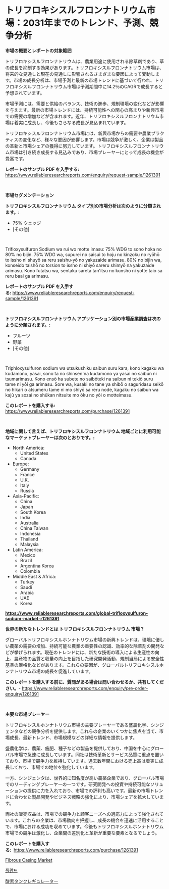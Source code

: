 <p><h1>トリフロキシスルフロンナトリウム市場：2031年までのトレンド、予測、競争分析</h1></p><p><strong>市場の概要とレポートの対象範囲</strong></p>
<p><p>トリフロキシスルフロンナトリウムは、農業用途に使用される除草剤であり、草の成長を抑制する効果があります。トリフロキシスルフロンナトリウム市場は、将来的な見通しと現在の見通しに影響されるさまざまな要因によって変動します。市場の成長分析は、市場予測と最新の市場トレンドに基づいて行われ、トリフロキシスルフロンナトリウム市場は予測期間中に14.2％のCAGRで成長すると予想されています。</p><p>市場予測には、需要と供給のバランス、技術の進歩、規制環境の変化などが影響を与えます。最新の市場トレンドには、持続可能性への関心の高まりや新興市場での需要の増加などが含まれます。近年、トリフロキシスルフロンナトリウム市場は着実に成長し、今後もさらなる成長が見込まれています。</p><p>トリフロキシスルフロンナトリウム市場には、新興市場からの需要や農業プラクティスの変化など、様々な要因が影響します。市場は競争が激しく、企業は製品の革新と市場シェアの獲得に努力しています。トリフロキシスルフロンナトリウム市場は引き続き成長する見込みであり、市場プレーヤーにとって成長の機会が豊富です。</p></p>
<p><strong>レポートのサンプル PDF を入手する:</strong> <a href="https://www.reliableresearchreports.com/enquiry/request-sample/1261391">https://www.reliableresearchreports.com/enquiry/request-sample/1261391</a></p>
<p>&nbsp;</p>
<p><strong>市場セグメンテーション</strong></p>
<p><strong>トリフロキシスルフロンナトリウム タイプ別の市場分析は次のように分類されます。:</strong></p>
<p><ul><li>75% ウェッジ</li><li>[その他]</li></ul></p>
<p>&nbsp;</p>
<p><p>Trifloxysulfuron Sodium wa rui wo motte imasu: 75% WDG to sono hoka no 80% no bijin. 75% WDG wa, supurei no saisui to hoju no kinzoku no ryōhō to issho ni shuyō sa reru saishu-yō no yakuzaide arimasu. 80% no bijin wa, konseido taishō no torsion to issho ni shiyō sareru shimyō na yakuzaide arimasu. Kono futatsu wa, sentaku sareta tan'itsu no kunshō ni yotte taiō sa reru baai ga arimasu.</p></p>
<p><strong>レポートのサンプル PDF を入手する:</strong>&nbsp;<a href="https://www.reliableresearchreports.com/enquiry/request-sample/1261391">https://www.reliableresearchreports.com/enquiry/request-sample/1261391</a></p>
<p>&nbsp;</p>
<p><strong> トリフロキシスルフロンナトリウム アプリケーション別の市場産業調査は次のように分類されます。:</strong></p>
<p><ul><li>フルーツ</li><li>野菜</li><li>[その他]</li></ul></p>
<p>&nbsp;</p>
<p><p>Triphloxysulfuron sodium wa utsukushiku saibun suru kara, kono kagaku wa kudamono, yasai, sono ta no shinsen'na kudamono ya yasai no saibun ni tsumarimasu. Kono ensō ha subete no saibōteki na saibun ni tekiō suru tame ni yōi ga arimasu. Sore wa, kusaki no tane ya shibō o saguridasu seikō no hikari o atsumeru tame ni mo shiyō sa reru node, kagaku no saibun wa kajū ya sozai no shūkan nitsuite mo ōku no yōi o motteimasu.</p></p>
<p><strong>このレポートを購入する:</strong>&nbsp; <a href="https://www.reliableresearchreports.com/purchase/1261391">https://www.reliableresearchreports.com/purchase/1261391</a></p>
<p>&nbsp;</p>
<p><strong>地域に関して言えば、トリフロキシスルフロンナトリウム 地域ごとに利用可能なマーケットプレーヤーは次のとおりです。:</strong></p>
<p><ul>
    <li>
        North America:
        <ul>
            <li>United States</li>
            <li>Canada</li>
        </ul>
    </li>
    <li>
        Europe:
        <ul>
            <li>Germany</li>
            <li>France</li>
            <li>U.K.</li>
            <li>Italy</li>
            <li>Russia</li>
        </ul>
    </li>
    <li>
        Asia-Pacific:
        <ul>
            <li>China</li>
            <li>Japan</li>
            <li>South Korea</li>
            <li>India</li>
            <li>Australia</li>
            <li>China Taiwan</li>
            <li>Indonesia</li>
            <li>Thailand</li>
            <li>Malaysia</li>
        </ul>
    </li>
    <li>
        Latin America:
        <ul>
            <li>Mexico</li>
            <li>Brazil</li>
            <li>Argentina Korea</li>
            <li>Colombia</li>
        </ul>
    </li>
    <li>
        Middle East & Africa:
        <ul>
            <li>Turkey</li>
            <li>Saudi</li>
            <li>Arabia</li>
            <li>UAE</li>
            <li>Korea</li>
        </ul>
    </li>
    </ul></p>
<p><strong><a href="https://www.reliableresearchreports.com/global-trifloxysulfuron-sodium-market-r1261391">https://www.reliableresearchreports.com/global-trifloxysulfuron-sodium-market-r1261391</a></strong>&nbsp;</p>
<p><strong>世界の新たなトレンドとは トリフロキシスルフロンナトリウム 市場？</strong></p>
<p><p>グローバルトリフロキシスルホンナトリウム市場の新興トレンドは、環境に優しい農薬の需要の増加、持続可能な農業の重要性の認識、効率的な除草剤の開発などが挙げられます。現在のトレンドには、新たな技術の導入による生産性の向上、農産物の品質と収量の向上を目指した研究開発活動、規制当局による安全性基準の厳格化などがあります。これらの要因が、グローバルトリフロキシスルホンナトリウム市場の成長を促進しています。</p></p>
<p><strong>このレポートを購入する前に、質問がある場合は問い合わせるか、共有してください。</strong>- <a href="https://www.reliableresearchreports.com/enquiry/pre-order-enquiry/1261391">https://www.reliableresearchreports.com/enquiry/pre-order-enquiry/1261391</a></p>
<p>&nbsp;</p>
<p><strong>主要な市場プレーヤー</strong></p>
<p><p>トリフロキシスルホンナトリウム市場の主要プレーヤーである盛農化学、シンジェンタなどの競争分析を提供します。これらの企業のいくつかに焦点を当て、市場成長、最新トレンド、市場規模などの詳細な情報を提供します。</p><p>盛農化学は、農薬、施肥、種子などの製品を提供しており、中国を中心にグローバル市場で急速に成長しています。同社は技術革新とサービス品質に重点を置いており、市場で競争力を維持しています。過去数年間における売上高は着実に成長しており、市場での地位を強化しています。</p><p>一方、シンジェンタは、世界的に知名度が高い農薬企業であり、グローバル市場でのリーディングプレーヤーの一つです。研究開発への投資や持続可能なソリューションの提供に力を入れており、市場での評判も高いです。最新の市場トレンドに合わせた製品開発やビジネス戦略の強化により、市場シェアを拡大しています。</p><p>両社の販売収益は、市場での競争力と顧客ニーズへの適応力によって強化されています。これらの企業は、市場動向を把握し、成長の機会を迅速に活用することで、市場における成功を収めています。今後もトリフロキシスルホンナトリウム市場での競争は激化し、企業間の差別化と革新が重要な要素となるでしょう。</p></p>
<p><strong>このレポートを購入する:</strong>&nbsp;&nbsp;<a href="https://www.reliableresearchreports.com/purchase/1261391">https://www.reliableresearchreports.com/purchase/1261391</a></p>
<p><p><a href="https://github.com/shotows/Market-Research-Report-List-2/blob/main/fibrous-casing-market.md">Fibrous Casing Market</a></p><p><a href="https://github.com/WilburKihn5676/Market-Research-Report-List-1/blob/main/637871117209.md">폴란드</a></p><p><a href="https://medium.com/@mt14785/%E9%85%B8%E7%B4%A0%E3%82%BF%E3%83%B3%E3%82%AF%E3%83%AC%E3%82%AE%E3%83%A5%E3%83%AC%E3%83%BC%E3%82%BF%E3%83%BC%E5%B8%82%E5%A0%B4%E5%88%86%E6%9E%90-%E3%81%9D%E3%81%AEcagr-%E5%B8%82%E5%A0%B4%E3%82%BB%E3%82%B0%E3%83%A1%E3%83%B3%E3%83%86%E3%83%BC%E3%82%B7%E3%83%A7%E3%83%B3%E3%81%8A%E3%82%88%E3%81%B3%E4%B8%96%E7%95%8C%E3%81%AE%E6%A5%AD%E7%95%8C%E6%A6%82%E8%A6%81-efdc432e94f2">酸素タンクレギュレーター</a></p></p>